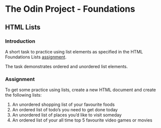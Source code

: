 # The Odin Project - Foundations

## HTML Lists

### Introduction

A short task to practice using list elements as specified in the HTML Foundations
Lists
[assignment](https://www.theodinproject.com/lessons/foundations-lists#assignments).

The task demonstrates ordered and unordered list elements.

### Assignment

To get some practice using lists, create a new HTML document and create the following lists:

1. An unordered shopping list of your favourite foods
2. An ordered list of todo’s you need to get done today
3. An unordered list of places you’d like to visit someday
4. An ordered list of your all time top 5 favourite video games or movies
